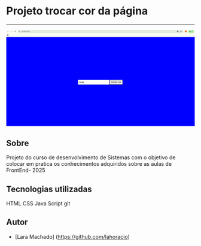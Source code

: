# Projeto trocar cor da página

---
![](projeto%20FrontEnd%202025.png)

## Sobre

Projeto do curso de desenvolvimento de Sistemas com o objetivo de colocar em pratica os conhecimentos adquiridos sobre as aulas de FrontEnd- 2025 

## Tecnologias utilizadas
HTML
CSS
Java Script
git

## Autor

- [Lara Machado] (https://github.com/lahoracio)

